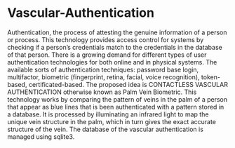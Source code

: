 # Vascular-Authentication 
Authentication, the process of attesting the genuine information of a person or process. This technology provides access control for systems by checking if a person’s credentials match to the credentials in the database of that person. There is a growing demand for different types of user authentication technologies for both online and in physical systems. The available sorts of authentication techniques: password base login, multifactor, biometric (fingerprint, retina, facial, voice recognition), token-based, certificated-based. The proposed idea is CONTACTLESS VASCULAR AUTHENTICATION otherwise known as Palm Vein Biometric. This technology works by comparing the pattern of veins in the palm of a person that appear as blue lines that is been authenticated with a pattern stored in a database. It is processed by illuminating an infrared light to map the unique vein structure in the palm, which in turn gives the exact accurate structure of the vein. The database of the vascular authentication is managed using sqlite3.
